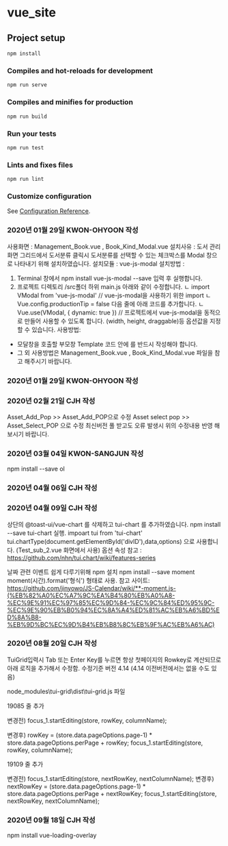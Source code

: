 # vue_site

## Project setup
```
npm install
```

### Compiles and hot-reloads for development
```
npm run serve
```

### Compiles and minifies for production
```
npm run build
```

### Run your tests
```
npm run test
```

### Lints and fixes files
```
npm run lint
```

### Customize configuration
See [Configuration Reference](https://cli.vuejs.org/config/).

### 2020년 01월 29일 KWON-OHYOON 작성
사용화면 : Management_Book.vue , Book_Kind_Modal.vue
설치사유 : 도서 관리 화면 그리드에서 도서분류 클릭시 도서분류를 선택할 수 있는 체크박스를 Modal 창으로 나타내기 위해 설치하였습니다.
설치모듈 : vue-js-modal
설치방법 : 
1. Terminal 창에서  npm install vue-js-modal --save 입력 후 실행합니다.
2. 프로젝트 디렉토리 /src폴더 하위 main.js 아래와 같이 수정합니다.
  ㄴ import VModal from 'vue-js-modal' // vue-js-modal을 사용하기 위한 import
  ㄴ Vue.config.productionTip = false 다음 줄에 아래 코드를 추가합니다.
  ㄴ Vue.use(VModal, { dynamic: true })  // 프로젝트에서 vue-js-modal을 동적으로 만들어 사용할 수 있도록 합니다.
    (width, height, draggable)등 옵션값을 지정할 수 있습니다.
사용방법: 
 - 모달창을 호출할 부모창 Template 코드 안에 <modals-container />를 반드시 작성해야 합니다.
 - 그 외 사용방법은 Management_Book.vue , Book_Kind_Modal.vue 파일을 참고 해주시기 바랍니다.
### 2020년 01월 29일 KWON-OHYOON 작성

### 2020년 02월 21일 CJH 작성
Asset_Add_Pop >> Asset_Add_POP으로 수정
Asset select pop >> Asset_Select_POP 으로 수정
최신버전 풀 받고도 오류 발생시 위의 수정내용 반영 해보시기 바랍니다.

### 2020년 03월 04일 KWON-SANGJUN 작성
npm install --save ol

### 2020년 04월 06일 CJH 작성
<!-- npm install --save @toast-ui/vue-chart -->
<!-- toast-chart를 추가하였습니다.
그리드처럼 impoart { barChart, lineChart}(사용할 차트 종류)  from '@toast-ui/vue-chart' 로 사용합니다. -->

### 2020년 04월 09일 CJH 작성
상단의 @toast-ui/vue-chart 를 삭제하고 tui-chart 를 추가하였습니다.
npm install --save tui-chart 실행.
impoart tui from 'tui-chart'
tui.chartType(document.getElementById('divID'),data,options) 으로 사용합니다. (Test_sub_2.vue 화면에서 사용)
옵션 속성 참고 : https://github.com/nhn/tui.chart/wiki/features-series

날짜 관련 이벤트 쉽게 다루기위해 npm 설치
npm install --save moment 
moment(시간).format('형식') 형태로 사용.
참고 사이트: https://github.com/jinyowo/JS-Calendar/wiki/**-moment.js-(%EB%82%A0%EC%A7%9C%EA%B4%80%EB%A0%A8-%EC%9E%91%EC%97%85%EC%9D%84-%EC%9C%84%ED%95%9C-%EC%9E%90%EB%B0%94%EC%8A%A4%ED%81%AC%EB%A6%BD%ED%8A%B8-%EB%9D%BC%EC%9D%B4%EB%B8%8C%EB%9F%AC%EB%A6%AC)

### 2020년 08월 20일 CJH 작성
TuiGrid입력시 Tab 또는 Enter Key를 누르면 항상 첫페이지의 Rowkey로 계산되므로 아래 로직을 추가해서 수정함.
수정기준 버전 4.14 (4.14 이전버전에서는 없을 수도 있음)

node_modules\tui-grid\dist\tui-grid.js 파일

19085 줄 추가

변경전)
  focus_1.startEditing(store, rowKey, columnName);

변경후)
  rowKey = (store.data.pageOptions.page-1) * store.data.pageOptions.perPage + rowKey;
  focus_1.startEditing(store, rowKey, columnName);

19109 줄 추가

변경전)
  focus_1.startEditing(store, nextRowKey, nextColumnName);
변경후)
  nextRowKey = (store.data.pageOptions.page-1) * store.data.pageOptions.perPage + nextRowKey;
  focus_1.startEditing(store, nextRowKey, nextColumnName);

### 2020년 09월 18일 CJH 작성
npm install vue-loading-overlay 
